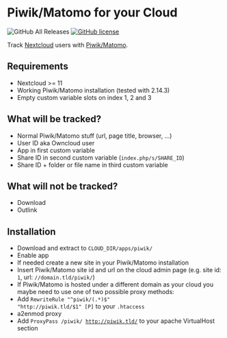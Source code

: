 # Piwik/Matomo for your Cloud
![GitHub All Releases](https://img.shields.io/github/downloads/sualko/cloud_piwik/total.svg)
[![GitHub license](https://img.shields.io/github/license/sualko/cloud_piwik.svg)](https://github.com/sualko/cloud_piwik/blob/master/LICENSE)

Track [Nextcloud](https://nextcloud.com) users with [Piwik/Matomo](https://matomo.org).

## Requirements
- Nextcloud >= 11
- Working Piwik/Matomo installation (tested with 2.14.3)
- Empty custom variable slots on index 1, 2 and 3

## What will be tracked?
- Normal Piwik/Matomo stuff (url, page title, browser, ...)
- User ID aka Owncloud user
- App in first custom variable
- Share ID in second custom variable (<code>index.php/s/SHARE_ID</code>)
- Share ID + folder or file name in third custom variable

## What will not be tracked?
- Download
- Outlink

## Installation
- Download and extract to <code>CLOUD_DIR/apps/piwik/</code>
- Enable app
- If needed create a new site in your Piwik/Matomo installation
- Insert Piwik/Matomo site id and url on the cloud admin page (e.g. site id: <code>1</code>, url: <code>//domain.tld/piwik/</code>)
- If Piwik/Matomo is hosted under a different domain as your cloud you maybe need to use one of two possible proxy methods:
 - Add <code>RewriteRule "^piwik/(.*)$" "http://piwik.tld/$1" [P]</code> to your <code>.htaccess</code>
 - a2enmod proxy
 - Add <code>ProxyPass /piwik/ http://piwik.tld/</code> to your apache VirtualHost section

